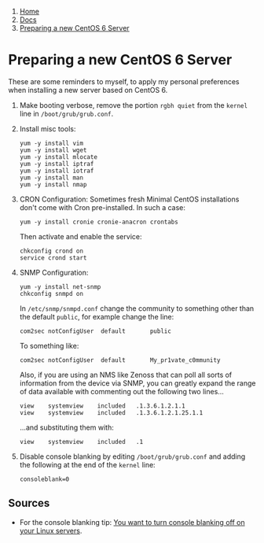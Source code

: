 <!-- -
Title: Preparing a new CentOS 6 Server
Description: Steps to prepare a fresh CentOS 6 Server for production
First Published: 2013-11-25
Last Updated: 2014-07-20
- -->

<ol class="breadcrumb" itemprop="breadcrumb">
	<li><a href="/">Home</a></li>
	<li><a href="/docs/">Docs</a></li>
	<li><a href="/docs/centos-6-prepare-new-server.html">Preparing a new CentOS 6 Server</a></li>
</ol>

Preparing a new CentOS 6 Server
===============================

These are some reminders to myself, to apply my personal preferences when 
installing a new server based on CentOS 6.

1.  Make booting verbose, remove the portion `rgbh quiet` from the 
    `kernel` line in `/boot/grub/grub.conf`.

2.  Install misc tools:

        yum -y install vim
        yum -y install wget
        yum -y install mlocate
        yum -y install iptraf
        yum -y install iotraf
        yum -y install man
        yum -y install nmap

3.  CRON Configuration: Sometimes fresh Minimal CentOS installations don't 
    come with Cron pre-installed. In such a case: 

        yum -y install cronie cronie-anacron crontabs

    Then activate and enable the service:

        chkconfig crond on
        service crond start

4.  SNMP Configuration:

        yum -y install net-snmp
        chkconfig snmpd on

    In `/etc/snmp/snmpd.conf` change the community to something other than the 
    default `public`, for example change the line:

        com2sec notConfigUser  default       public

    To something like:

        com2sec notConfigUser  default       My_pr1vate_c0mmunity

    Also, if you are using an NMS like Zenoss that can poll all sorts of 
    information from the device via SNMP, you can greatly expand the range of 
    data available with commenting out the following two lines...

        view    systemview    included   .1.3.6.1.2.1.1
        view    systemview    included   .1.3.6.1.2.1.25.1.1

    ...and substituting them with:

        view    systemview    included   .1

5.  Disable console blanking by editing `/boot/grub/grub.conf` and adding the 
    following at the end of the `kernel` line:

        consoleblank=0

Sources
-------

*   For the console blanking tip: [You want to turn console blanking off on your Linux servers](http://utcc.utoronto.ca/~cks/space/blog/linux/ConsoleBlankingOff).
